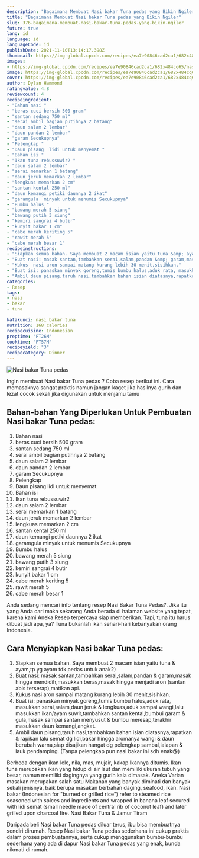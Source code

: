 ```yaml
---
description: "Bagaimana Membuat Nasi bakar Tuna pedas yang Bikin Ngiler"
title: "Bagaimana Membuat Nasi bakar Tuna pedas yang Bikin Ngiler"
slug: 376-bagaimana-membuat-nasi-bakar-tuna-pedas-yang-bikin-ngiler
future: true
lang: id
language: id
languageCode: id
publishDate: 2021-11-10T13:14:17.398Z 
thumbnail: https://img-global.cpcdn.com/recipes/ea7e90846cad2ca1/682x484cq65/nasi-bakar-tuna-pedas-foto-resep-utama.png
images:
- https://img-global.cpcdn.com/recipes/ea7e90846cad2ca1/682x484cq65/nasi-bakar-tuna-pedas-foto-resep-utama.png
image: https://img-global.cpcdn.com/recipes/ea7e90846cad2ca1/682x484cq65/nasi-bakar-tuna-pedas-foto-resep-utama.png
cover: https://img-global.cpcdn.com/recipes/ea7e90846cad2ca1/682x484cq65/nasi-bakar-tuna-pedas-foto-resep-utama.png
author: Dylan Hammond
ratingvalue: 4.8
reviewcount: 4
recipeingredient:
- "Bahan nasi "
- "beras cuci bersih 500 gram"
- "santan sedang 750 ml"
- "serai ambil bagian putihnya 2 batang"
- "daun salam 2 lembar"
- "daun pandan 2 lembar"
- "garam Secukupnya"
- "Pelengkap "
- "Daun pisang  lidi untuk menyemat "
- "Bahan isi "
- "Ikan tuna rebussuwir2 "
- "daun salam 2 lembar"
- "serai memarkan 1 batang"
- "daun jeruk memarkan 2 lembar"
- "lengkuas memarkan 2 cm"
- "santan kental 250 ml"
- "daun kemangi petiki daunnya 2 ikat"
- "garamgula  minyak untuk menumis Secukupnya"
- "Bumbu halus "
- "bawang merah 5 siung"
- "bawang putih 3 siung"
- "kemiri sangrai 4 butir"
- "kunyit bakar 1 cm"
- "cabe merah keriting 5"
- "rawit merah 5"
- "cabe merah besar 1"
recipeinstructions:
- "Siapkan semua bahan. Saya membuat 2 macam isian yaitu tuna &amp; ayam,tp yg ayam tdk pedas untuk anak2)"
- "Buat nasi: masak santan,tambahkan serai,salam,pandan &amp; garam,masak hingga mendidih,masukkan beras,masak hingga menjadi aron (santan abis terserap),matikan api."
- "Kukus  nasi aron sampai matang kurang lebih 30 menit,sisihkan."
- "Buat isi: panaskan minyak goreng,tumis bumbu halus,aduk rata, masukkan serai,salam,daun jeruk &amp; lengkuas,aduk sampai wangi,lalu masukkan ikan/ayam suwir,tambahkan santan kental,bumbui garam &amp; gula,masak sampai santan menyusut &amp; bumbu meresap,terakhir masukkan daun kemangi,angkat."
- "Ambil daun pisang,taruh nasi,tambahkan bahan isian diatasnya,rapatkan &amp; rapikan lalu semat dg lidi,bakar hingga aromanya wangi &amp; daun berubah warna,siap disajikan hangat dg pelengkap sambal,lalapan &amp; lauk pendamping. (Tanpa pelengkap pun nasi bakar ini sdh enak😘)"
categories:
- Resep
tags:
- nasi
- bakar
- tuna

katakunci: nasi bakar tuna 
nutrition: 168 calories
recipecuisine: Indonesian
preptime: "PT26M"
cooktime: "PT57M"
recipeyield: "3"
recipecategory: Dinner
---
```



![Nasi bakar Tuna pedas](https://img-global.cpcdn.com/recipes/ea7e90846cad2ca1/682x484cq65/nasi-bakar-tuna-pedas-foto-resep-utama.png)

Ingin membuat Nasi bakar Tuna pedas ? Coba resep berikut ini. Cara memasaknya sangat praktis namun jangan kaget jika hasilnya gurih dan lezat cocok sekali jika digunakan untuk menjamu tamu

<!--inarticleads1-->

## Bahan-bahan Yang Diperlukan Untuk Pembuatan Nasi bakar Tuna pedas:

1. Bahan nasi 
1. beras cuci bersih 500 gram
1. santan sedang 750 ml
1. serai ambil bagian putihnya 2 batang
1. daun salam 2 lembar
1. daun pandan 2 lembar
1. garam Secukupnya
1. Pelengkap 
1. Daun pisang  lidi untuk menyemat 
1. Bahan isi 
1. Ikan tuna rebussuwir2 
1. daun salam 2 lembar
1. serai memarkan 1 batang
1. daun jeruk memarkan 2 lembar
1. lengkuas memarkan 2 cm
1. santan kental 250 ml
1. daun kemangi petiki daunnya 2 ikat
1. garamgula  minyak untuk menumis Secukupnya
1. Bumbu halus 
1. bawang merah 5 siung
1. bawang putih 3 siung
1. kemiri sangrai 4 butir
1. kunyit bakar 1 cm
1. cabe merah keriting 5
1. rawit merah 5
1. cabe merah besar 1

Anda sedang mencari info tentang resep Nasi Bakar Tuna Pedas?. Jika itu yang Anda cari maka sekarang Anda berada di halaman website yang tepat, karena kami Aneka Resep terpercaya siap memberikan. Tapi, tuna itu harus dibuat jadi apa, ya? Tuna bukanlah ikan sehari-hari kebanyakan orang Indonesia. 

<!--inarticleads2-->

## Cara Menyiapkan Nasi bakar Tuna pedas:

1. Siapkan semua bahan. Saya membuat 2 macam isian yaitu tuna &amp; ayam,tp yg ayam tdk pedas untuk anak2)
1. Buat nasi: masak santan,tambahkan serai,salam,pandan &amp; garam,masak hingga mendidih,masukkan beras,masak hingga menjadi aron (santan abis terserap),matikan api.
1. Kukus  nasi aron sampai matang kurang lebih 30 menit,sisihkan.
1. Buat isi: panaskan minyak goreng,tumis bumbu halus,aduk rata, masukkan serai,salam,daun jeruk &amp; lengkuas,aduk sampai wangi,lalu masukkan ikan/ayam suwir,tambahkan santan kental,bumbui garam &amp; gula,masak sampai santan menyusut &amp; bumbu meresap,terakhir masukkan daun kemangi,angkat.
1. Ambil daun pisang,taruh nasi,tambahkan bahan isian diatasnya,rapatkan &amp; rapikan lalu semat dg lidi,bakar hingga aromanya wangi &amp; daun berubah warna,siap disajikan hangat dg pelengkap sambal,lalapan &amp; lauk pendamping. (Tanpa pelengkap pun nasi bakar ini sdh enak😘)


Berbeda dengan ikan lele, nila, mas, mujair, kakap Ikannya ditumis. Ikan tuna merupakan ikan yang hidup di air laut dan memiliki ukuran tubuh yang besar, namun memiliki dagingnya yang gurih kala dimasak. Aneka Varian masakan merupakan salah satu Makanan yang banyak diminati dan banyak sekali jenisnya, baik berupa masakan berbahan daging, seafood, ikan. Nasi bakar (Indonesian for &#34;burned or grilled rice&#34;) refer to steamed rice seasoned with spices and ingredients and wrapped in banana leaf secured with lidi semat (small needle made of central rib of coconut leaf) and later grilled upon charcoal fire. Nasi Bakar Tuna &amp; Jamur Tiram 

Daripada   beli  Nasi bakar Tuna pedas  diluar terus, ibu  bisa membuatnya sendiri dirumah. Resep  Nasi bakar Tuna pedas  sederhana ini cukup praktis dalam proses pembuatannya, serta cukup menggunakan bumbu-bumbu sederhana yang ada di dapur  Nasi bakar Tuna pedas  yang enak, bunda nikmati di rumah.
